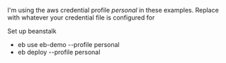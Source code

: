 I'm using the aws credential profile *personal* in these examples.
Replace with whatever your credential file is configured for


Set up beanstalk
*  eb use eb-demo --profile personal
*  eb deploy --profile personal
